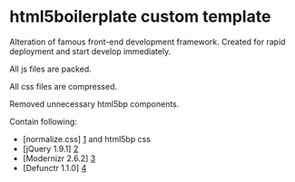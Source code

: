 html5boilerplate custom template
================================
	
Alteration of famous front-end development framework.
Created for rapid deployment and start develop immediately.

All js files are packed.

All css files are compressed.

Removed unnecessary html5bp components. 


Contain following:

* [normalize.css] [1] and html5bp css
* [jQuery 1.9.1] [2]
* [Modernizr 2.6.2] [3]
* [Defunctr 1.1.0] [4]

[1]: http://necolas.github.com/normalize.css/        "normalize.css"
[2]: http://jquery.com/  "jQuery"
[3]: http://modernizr.com/    "Modernizr"
[4]: https://github.com/victoriafrench/defunctr    "Defunctr"